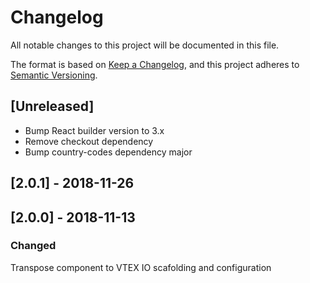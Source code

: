 # Changelog
All notable changes to this project will be documented in this file.

The format is based on [Keep a Changelog](https://keepachangelog.com/en/1.0.0/),
and this project adheres to [Semantic Versioning](https://semver.org/spec/v2.0.0.html).

## [Unreleased]

- Bump React builder version to 3.x
- Remove checkout dependency
- Bump country-codes dependency major 

## [2.0.1] - 2018-11-26

## [2.0.0] - 2018-11-13
### Changed
Transpose component to VTEX IO scafolding and configuration